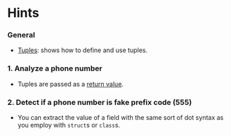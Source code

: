 # Hints

### General

- [Tuples][tuples]: shows how to define and use tuples.

### 1. Analyze a phone number

- Tuples are passed as a [return value][tuples-return].

### 2. Detect if a phone number is fake prefix code (555)

- You can extract the value of a field with the same sort of dot syntax as you employ with `struct`s or `class`s.

[tuples]: https://docs.microsoft.com/en-us/dotnet/csharp/tuples
[tuples-equality]: https://docs.microsoft.com/en-us/dotnet/csharp/tuples#equality-and-tuples
[tuples-return]: https://docs.microsoft.com/en-us/dotnet/csharp/tuples#tuples-as-method-return-values
